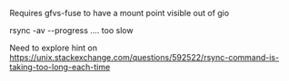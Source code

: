 Requires gfvs-fuse to have a mount point visible out of gio

rsync -av --progress .... too slow

Need to explore hint on https://unix.stackexchange.com/questions/592522/rsync-command-is-taking-too-long-each-time
